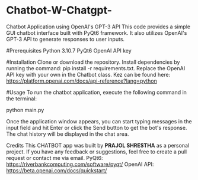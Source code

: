 # Chatbot-W-Chatgpt-

Chatbot Application using OpenAI's GPT-3 API
This code provides a simple GUI chatbot interface built with PyQt6 framework. It also utilizes OpenAI's GPT-3 API to generate responses to user inputs.

#Prerequisites
Python 3.10.7
PyQt6
OpenAI API key

#Installation
Clone or download the repository.
Install dependencies by running the command: pip install -r requirements.txt.
Replace the OpenAI API key with your own in the Chatbot class.
Kez can be found here: https://platform.openai.com/docs/api-reference?lang=python


#Usage
To run the chatbot application, execute the following command in the terminal:

python main.py

Once the application window appears, you can start typing messages in the input field and hit Enter or click the Send button to get the bot's response. The chat history will be displayed in the chat area.


Credits
This CHATBOT app was built by **PRAJOL SHRESTHA** as a personal project. 
If you have any feedback or suggestions, feel free to create a pull request or contact me via email.
PyQt6: https://riverbankcomputing.com/software/pyqt/
OpenAI API: https://beta.openai.com/docs/quickstart/
